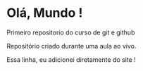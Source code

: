 # Olá, Mundo !
 Primeiro repositorio do curso de git e github

 Repositório criado durante uma aula ao vivo.
 
 Essa linha, eu adicionei diretamente do site !
